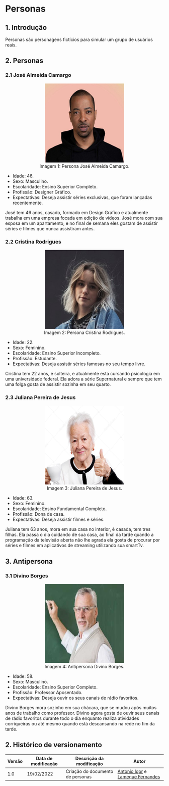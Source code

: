 # Personas

## 1. Introdução

Personas são personagens fictícios para simular um grupo de usuários reais.

## 2. Personas
### 2.1 José Almeida Camargo

<center>

<img src="../assets/img/jose.jpg" width="250" height="250">

<figcaption>Imagem 1: Persona José Almeida Camargo.</figcaption>

</center>

- Idade: 46.
- Sexo: Masculino.
- Escolaridade: Ensino Superior Completo.
- Profissão: Designer Gráfico.
- Expectativas: Deseja assistir séries exclusivas, que foram lançadas recentemente.
<div style="align-text: justify;">
José tem 46 anos, casado, formado em Design Gráfico e atualmente trabalha em uma empresa focada em edição de vídeos. José mora com sua esposa em um apartamento, e no final de semana eles gostam de assistir séries e filmes que nunca assistiram antes.
</div>
  
### 2.2 Cristina Rodrigues

<center>

 <img src="../assets/img/cristina.jpg" width="250" height="250">

<figcaption>Imagem 2: Persona Cristina Rodrigues.</figcaption>

</center>

- Idade: 22.
- Sexo: Feminino.
- Escolaridade: Ensino Superior Incompleto.
- Profissão: Estudante.
- Expectativas: Deseja assistir séries famosas no seu tempo livre.
<div style="align-text: justify;">
Cristina tem 22 anos, é solteira, e atualmente está cursando psicologia em uma universidade federal. Ela adora a série Supernatural e sempre que tem uma folga gosta de assistir sozinha em seu quarto.
</div>

### 2.3 Juliana Pereira de Jesus

<center>

<img src="../assets/img/juliana.jpg" width="250" height="250">

<figcaption>Imagem 3: Juliana Pereira de Jesus.</figcaption>

</center>

- Idade: 63.
- Sexo: Feminino.
- Escolaridade: Ensino Fundamental Completo.
- Profissão: Dona de casa.
- Expectativas: Deseja assistir filmes e séries.

<div style="align-text: justify;">
Juliana tem 63 anos, mora em sua casa no interior, é casada, tem tres filhas. Ela passa o dia cuidando de sua casa, ao final da tarde quando a programação da televisão aberta não lhe agrada ela gosta de procurar por séries e filmes em aplicativos de streaming utilizando sua smartTv.
</div>
  
## 3. Antipersona
### 3.1 Divino Borges
<center>

<img src="../assets/img/divino.jpg" width="250" height="250">

<figcaption>Imagem 4: Antipersona Divino Borges.</figcaption>

</center>

- Idade: 58.
- Sexo: Masculino.
- Escolaridade: Ensino Superior Completo.
- Profissão: Professor Aposentado.
- Expectativas: Deseja ouvir os seus canais de rádio favoritos.

<div style="align-text: justify;">
Divino Borges mora sozinho em sua chácara, que se mudou após muitos anos de trabalho como professor. Divino agora gosta de ouvir seus canais de rádio favoritos durante todo o dia enquanto realiza atividades corriqueiras ou até mesmo quando está descansando na rede no fim da tarde.
</div>
  
## 2. Histórico de versionamento

|Versão|Data de modificação|Descrição da modificação|Autor|
|-|-|-|-|
|1.0|19/02/2022|Criação do documento de personas|[Antonio Igor](https://github.com/antonioigorcarvalho) e [Lameque Fernandes](https://github.com/lamequefernandes)|
